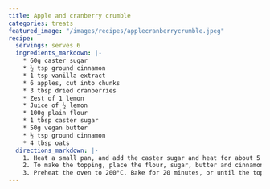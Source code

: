 ```yaml
---
title: Apple and cranberry crumble
categories: treats
featured_image: "/images/recipes/applecranberrycrumble.jpeg"
recipe:
  servings: serves 6
  ingredients_markdown: |-
    * 60g caster sugar
    * ½ tsp ground cinnamon
    * 1 tsp vanilla extract
    * 6 apples, cut into chunks
    * 3 tbsp dried cranberries
    * Zest of 1 lemon
    * Juice of ½ lemon
    * 100g plain flour
    * 1 tbsp caster sugar
    * 50g vegan butter
    * ½ tsp ground cinnamon
    * 4 tbsp oats
  directions_markdown: |-
    1. Heat a small pan, and add the caster sugar and heat for about 5 minutes until it caramelises. Add the cinnamon, vanilla and apples and cook for 1–2 minutes. Stir in the cranberries, lemon zest and juice. Remove from the heat and set aside.
    2. To make the topping, place the flour, sugar, butter and cinnamon in a bowl and rub together with your fingertips until the mixture resembles breadcrumbs. Transfer the fruit to a baking dish. Scatter the crumble topping over the fruit.
    3. Preheat the oven to 200°C. Bake for 20 minutes, or until the topping is a deep golden colour. Remove and serve warm.
---
```

